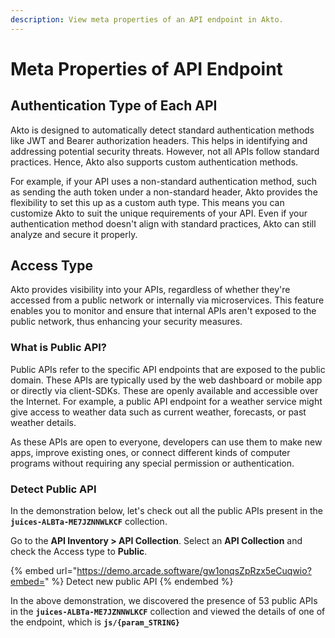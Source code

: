 ```yaml
---
description: View meta properties of an API endpoint in Akto.
---
```


# Meta Properties of API Endpoint

## Authentication Type of Each API

Akto is designed to automatically detect standard authentication methods like JWT and Bearer authorization headers. This helps in identifying and addressing potential security threats. However, not all APIs follow standard practices. Hence, Akto also supports custom authentication methods.

For example, if your API uses a non-standard authentication method, such as sending the auth token under a non-standard header, Akto provides the flexibility to set this up as a custom auth type. This means you can customize Akto to suit the unique requirements of your API. Even if your authentication method doesn't align with standard practices, Akto can still analyze and secure it properly.&#x20;

## Access Type

Akto provides visibility into your APIs, regardless of whether they're accessed from a public network or internally via microservices. This feature enables you to monitor and ensure that internal APIs aren't exposed to the public network, thus enhancing your security measures.

### What is Public API?

Public APIs refer to the specific API endpoints that are exposed to the public domain. These APIs are typically used by the web dashboard or mobile app or directly via client-SDKs.  These are openly available and accessible over the Internet. For example, a public API endpoint for a weather service might give access to weather data such as current weather, forecasts, or past weather details.

As these APIs are open to everyone, developers can use them to make new apps, improve existing ones, or connect different kinds of computer programs without requiring any special permission or authentication.

### Detect Public API

In the demonstration below, let's check out all the public APIs present in the **`juices-ALBTa-ME7JZNNWLKCF`** collection.

Go to the **API Inventory > API Collection**. Select an **API Collection** and check the Access type to **Public**.

{% embed url="https://demo.arcade.software/gw1onqsZpRzx5eCuqwio?embed=" %}
Detect new public API
{% endembed %}

In the above demonstration, we discovered the presence of 53 public APIs in the **`juices-ALBTa-ME7JZNNWLKCF`** collection and viewed the details of one of the endpoint, which is **`js/{param_STRING}`**
